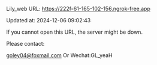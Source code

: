 Lily_web URL: https://222f-61-165-102-156.ngrok-free.app

Updated at: 2024-12-06 09:02:43

If you cannot open this URL, the server might be down.

Please contact: 

goley04@foxmail.com Or Wechat:GL_yeaH